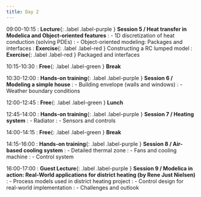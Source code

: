 ```yaml
---
title: Day 2
---
```


09:00-10:15
: **Lecture**{: .label .label-purple } **Session 5 / Heat transfer in Modelica and Object-oriented features**
: - 1D discretization of heat conduction (solving PDEs)
: - Object-oriented modeling: Packages and interfaces
: **Exercise**{: .label .label-red } Constructing a RC lumped model
: **Exercise**{: .label .label-red } Packaged and interfaces

10:15-10:30 
: **Free**{: .label .label-green } **Break**

10:30-12:00
: **Hands-on training**{: .label .label-purple } **Session 6 / Modeling a simple house**
: - Building envelope (walls and windows)
: - Weather boundary conditions

12:00-12:45 
: **Free**{: .label .label-green } **Lunch**

12:45-14:00 
: **Hands-on training**{: .label .label-purple } **Session 7 / Heating system**
: - Radiator
: - Sensors and controls

14:00-14:15 
: **Free**{: .label .label-green } **Break**

14:15-16:00 
: **Hands-on training**{: .label .label-purple } **Session 8 / Air-based cooling system**
: - Detailed thermal zone
: - Fans and cooling machine
: - Control system

16:00-17:00 
: **Guest Lecture**{: .label .label-purple } **Session 9 / Modelica in action: Real-World applications for district heating (by Rene Just Nielsen)**
: - Process models used in district heating project
: - Control design for real-world implementation
: - Challenges and outlook

